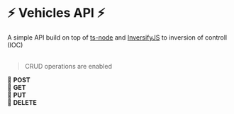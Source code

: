 # :zap: Vehicles API :zap:

A simple API build on top of [ts-node](https://github.com/TypeStrong/ts-node) and [InversifyJS](https://github.com/inversify/InversifyJS) to inversion of controll (IOC)
<br>
<br>


> CRUD operations are enabled 

:rainbow: **POST**
<br>
:rocket:  **GET**
<br>
 :house_with_garden: **PUT**
<br>
:dragon_face: **DELETE**
